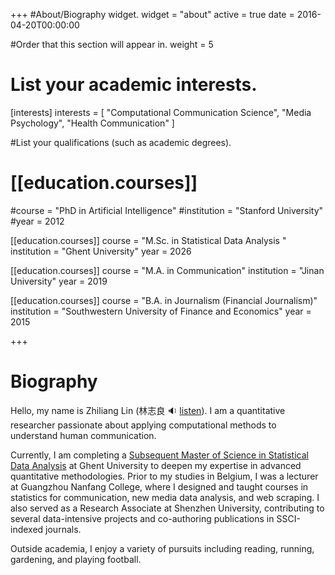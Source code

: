 +++
#About/Biography widget.
widget = "about"
active = true
date = 2016-04-20T00:00:00

#Order that this section will appear in.
weight = 5

# List your academic interests.
[interests]
  interests = [
    "Computational Communication Science",
    "Media Psychology",
    "Health Communication"
  ]


#List your qualifications (such as academic degrees).

# [[education.courses]]

#course = "PhD in Artificial Intelligence"
#institution = "Stanford University"
#year = 2012

[[education.courses]]
  course = "M.Sc. in Statistical Data Analysis  "
  institution = "Ghent University"
  year = 2026

[[education.courses]]
  course = "M.A. in Communication"
  institution = "Jinan University"
  year = 2019 

[[education.courses]]
  course = "B.A. in Journalism (Financial Journalism)"
  institution = "Southwestern University of Finance and Economics"
  year = 2015

+++

# Biography

Hello, my name is Zhiliang Lin (林志良 :sound: [listen](http://www.zhilianglin.com/files/zhiliang-lin.ogg)). I am a quantitative researcher passionate about applying computational methods to understand human communication. 

Currently, I am completing a [Subsequent Master of Science in Statistical Data Analysis](https://studiekiezer.ugent.be/2026/master-of-science-in-statistical-data-analysis-en) at Ghent University to deepen my expertise in advanced quantitative methodologies. Prior to my studies in Belgium, I was a  lecturer at Guangzhou Nanfang College, where I designed and taught courses in statistics for communication, new media data analysis, and web scraping. I also served as a Research Associate at Shenzhen University, contributing to several data-intensive projects and co-authoring publications in SSCI-indexed journals.

Outside academia, I enjoy a variety of pursuits including reading, running, gardening, and playing football.

